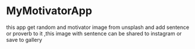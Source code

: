 # MyMotivatorApp
this app get random and motivator image from unsplash and add  sentence or proverb to it ,this image with sentence can be shared to instagram or save to gallery
